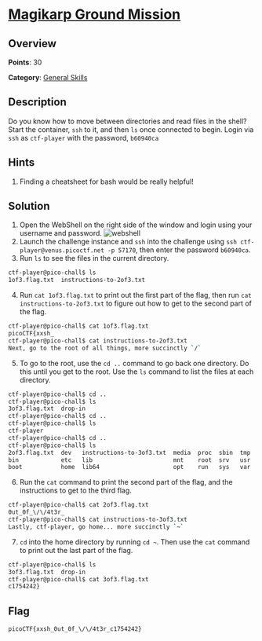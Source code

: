 # [Magikarp Ground Mission](https://play.picoctf.org/practice/challenge/189)

## Overview

**Points**: 30

**Category**: [General Skills](../)

## Description

Do you know how to move between directories and read files in the shell? Start the container, `ssh` to it, and then `ls` once connected to begin. Login via `ssh` as `ctf-player` with the password, `b60940ca`

## Hints

1. Finding a cheatsheet for bash would be really helpful!

## Solution

1. Open the WebShell on the right side of the window and login using your username and password.
![webshell](webshell.png)
2. Launch the challenge instance and `ssh` into the challenge using `ssh ctf-player@venus.picoctf.net -p 57170`, then enter the password `b60940ca`.
3. Run `ls` to see the files in the current directory.
```sh
ctf-player@pico-chall$ ls
1of3.flag.txt  instructions-to-2of3.txt
```
4. Run `cat 1of3.flag.txt` to print out the first part of the flag, then run `cat instructions-to-2of3.txt` to figure out how to get to the second part of the flag.
```sh
ctf-player@pico-chall$ cat 1of3.flag.txt 
picoCTF{xxsh_
ctf-player@pico-chall$ cat instructions-to-2of3.txt 
Next, go to the root of all things, more succinctly `/`
```
5. To go to the root, use the `cd ..` command to go back one directory. Do this until you get to the root. Use the `ls` command to list the files at each directory.
```sh
ctf-player@pico-chall$ cd ..
ctf-player@pico-chall$ ls
3of3.flag.txt  drop-in
ctf-player@pico-chall$ cd ..
ctf-player@pico-chall$ ls 
ctf-player
ctf-player@pico-chall$ cd ..
ctf-player@pico-chall$ ls
2of3.flag.txt  dev   instructions-to-3of3.txt  media  proc  sbin  tmp
bin            etc   lib                       mnt    root  srv   usr
boot           home  lib64                     opt    run   sys   var
```
6. Run the `cat` command to print the second part of the flag, and the instructions to get to the third flag.
```sh
ctf-player@pico-chall$ cat 2of3.flag.txt 
0ut_0f_\/\/4t3r_
ctf-player@pico-chall$ cat instructions-to-3of3.txt 
Lastly, ctf-player, go home... more succinctly `~`
```
7. `cd` into the home directory by running `cd ~`. Then use the `cat` command to print out the last part of the flag.
```sh
ctf-player@pico-chall$ ls
3of3.flag.txt  drop-in
ctf-player@pico-chall$ cat 3of3.flag.txt 
c1754242}
```

## Flag

`picoCTF{xxsh_0ut_0f_\/\/4t3r_c1754242}`
